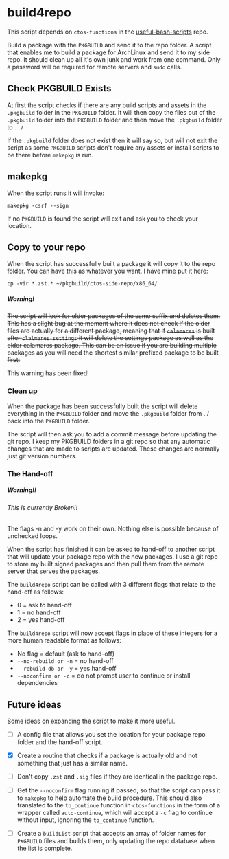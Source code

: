 # build4repo

This script depends on `ctos-functions` in the [useful-bash-scripts](https://github.com/Coopertronic/useful-bash-functions) repo.

Build a package with the `PKGBUILD` and send it to the repo folder. A script that enables me to build a package for ArchLinux and send it to my side repo. It should clean up all it's own junk and work from one command. Only a password will be required for remote servers and `sudo` calls.

## Check PKGBUILD Exists

At first the script checks if there are any build scripts and assets in the `.pkgbuild` folder in the `PKGBUILD` folder. It will then copy the files out of the `.pkgbuild` folder into the `PKGBUILD` folder and then move the `.pkgbuild` folder to `../`

If the `.pkgbuild` folder does not exist then it will say so, but will not exit the script as some `PKGBUILD` scripts don't require any assets or install scripts to be there before `makepkg` is run.

## makepkg

When the script runs it will invoke:

`makepkg -csrf --sign`

If no `PKGBUILD` is found the script will exit and ask you to check your location.

## Copy to your repo

When the script has successfully built a package it will copy it to the repo folder. You can have this as whatever you want. I have mine put it here:

`cp -vir *.zst.* ~/pkgbuild/ctos-side-repo/x86_64/`

##### Warning!

~~The script will look for older packages of the same suffix and deletes them. This has a slight bug at the moment where it does not check if the older files are actually for a different package, meaning that if `calamares` is built after `clalmares-settings` it will delete the settings package as well as the older calamares package. This can be an issue if you are building multiple packages as you will need the shortest similar prefixed package to be built first.~~

This warning has been fixed!

### Clean up

When the package has been successfully built the script will delete everything in the `PKGBUILD` folder and move the `.pkgbuild` folder from ../ back into the `PKGBUILD` folder. 

The script will then ask you to add a commit message before updating the git repo. I keep my PKGBUILD folders in a git repo so that any automatic changes that are made to scripts are updated. These changes are normally just git version numbers.

### The Hand-off

##### Warning!!

###### This is currently Broken!!

The flags -n and -y work on their own. Nothing else is possible because of unchecked loops.

When the script has finished it can be asked to  hand-off to another script that will update your package repo with the new packages. I use a git repo to store my built signed packages and then pull them from the remote server that serves the packages.

The `build4repo` script can be called with 3 different flags that relate to the hand-off as follows:

- 0 = ask to hand-off
- 1 = no hand-off
- 2 = yes hand-off

The `build4repo` script will now accept flags in place of these integers for a more human readable format as follows:

- No flag = default (ask to hand-off)
- `--no-rebuild or -n` = no hand-off
- `--rebuild-db or -y` = yes hand-off
- `--noconfirm or -c` = do not prompt user to continue or install dependencies

## Future ideas

Some ideas on expanding the script to make it more useful.

- [ ] A config file that allows you set the location for your package repo folder and the hand-off script.

- [x] Create a routine that checks if a package is actually old and not something that just has a similar name. 

- [ ] Don't copy `.zst` and `.sig` files if they are identical in the package repo.
- [ ] Get the `--noconfirm` flag running if passed, so that the script can pass it to `makepkg` to help automate the build procedure. This should also translated to the `to_continue` function in `ctos-functions` in the form of a wrapper called `auto-continue`, which will accept a `-c` flag to continue without input, ignoring the `to_continue` function.

- [ ] Create a `buildList` script that accepts an array of folder names for `PKGBUILD` files and builds them, only updating the repo database when the list is complete.

